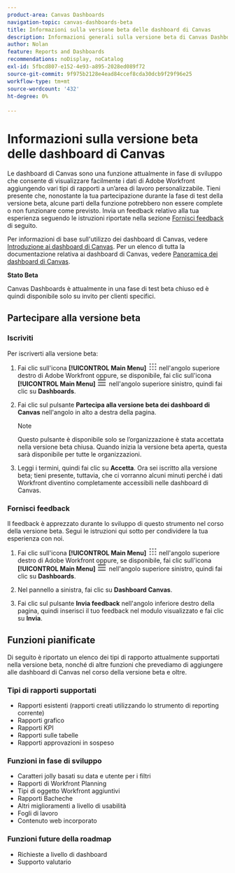 ```yaml
---
product-area: Canvas Dashboards
navigation-topic: canvas-dashboards-beta
title: Informazioni sulla versione beta delle dashboard di Canvas
description: Informazioni generali sulla versione beta di Canvas Dashboards
author: Nolan
feature: Reports and Dashboards
recommendations: noDisplay, noCatalog
exl-id: 5fbcd807-e152-4e93-a895-2028ed089f72
source-git-commit: 9f975b2128e4ead84ccef8cda30dcb9f29f96e25
workflow-type: tm+mt
source-wordcount: '432'
ht-degree: 0%

---
```


# Informazioni sulla versione beta delle dashboard di Canvas

Le dashboard di Canvas sono una funzione attualmente in fase di sviluppo che consente di visualizzare facilmente i dati di Adobe Workfront aggiungendo vari tipi di rapporti a un’area di lavoro personalizzabile. Tieni presente che, nonostante la tua partecipazione durante la fase di test della versione beta, alcune parti della funzione potrebbero non essere complete o non funzionare come previsto. Invia un feedback relativo alla tua esperienza seguendo le istruzioni riportate nella sezione [Fornisci feedback](#provide-feedback) di seguito.

Per informazioni di base sull&#39;utilizzo dei dashboard di Canvas, vedere [Introduzione ai dashboard di Canvas](/help/quicksilver/reports-and-dashboards/canvas-dashboards/manage-canvas-dashboards/get-started-canvas-dashboards.md).
Per un elenco di tutta la documentazione relativa ai dashboard di Canvas, vedere [Panoramica dei dashboard di Canvas](/help/quicksilver/reports-and-dashboards/canvas-dashboards/canvas-dashboards-overview.md).

**Stato Beta**

Canvas Dashboards è attualmente in una fase di test beta chiuso ed è quindi disponibile solo su invito per clienti specifici.

## Partecipare alla versione beta

### Iscriviti

Per iscriverti alla versione beta:

1. Fai clic sull&#39;icona **[!UICONTROL Main Menu]** ![Main Menu](/help/_includes/assets/main-menu-icon.png) nell&#39;angolo superiore destro di Adobe Workfront oppure, se disponibile, fai clic sull&#39;icona **[!UICONTROL Main Menu]** ![Main Menu](/help/_includes/assets/main-menu-icon-left-nav.png) nell&#39;angolo superiore sinistro, quindi fai clic su **Dashboards**.

1. Fai clic sul pulsante **Partecipa alla versione beta dei dashboard di Canvas** nell&#39;angolo in alto a destra della pagina.

   >[!NOTE]
   >
   >Questo pulsante è disponibile solo se l’organizzazione è stata accettata nella versione beta chiusa. Quando inizia la versione beta aperta, questa sarà disponibile per tutte le organizzazioni.

1. Leggi i termini, quindi fai clic su **Accetta**. Ora sei iscritto alla versione beta; tieni presente, tuttavia, che ci vorranno alcuni minuti perché i dati Workfront diventino completamente accessibili nelle dashboard di Canvas.

### Fornisci feedback

Il feedback è apprezzato durante lo sviluppo di questo strumento nel corso della versione beta. Segui le istruzioni qui sotto per condividere la tua esperienza con noi.

1. Fai clic sull&#39;icona **[!UICONTROL Main Menu]** ![Main Menu](/help/_includes/assets/main-menu-icon.png) nell&#39;angolo superiore destro di Adobe Workfront oppure, se disponibile, fai clic sull&#39;icona **[!UICONTROL Main Menu]** ![Main Menu](/help/_includes/assets/main-menu-icon-left-nav.png) nell&#39;angolo superiore sinistro, quindi fai clic su **Dashboards**.

1. Nel pannello a sinistra, fai clic su **Dashboard Canvas**.

1. Fai clic sul pulsante **Invia feedback** nell&#39;angolo inferiore destro della pagina, quindi inserisci il tuo feedback nel modulo visualizzato e fai clic su **Invia**.

## Funzioni pianificate

Di seguito è riportato un elenco dei tipi di rapporto attualmente supportati nella versione beta, nonché di altre funzioni che prevediamo di aggiungere alle dashboard di Canvas nel corso della versione beta e oltre.

### Tipi di rapporti supportati

* Rapporti esistenti (rapporti creati utilizzando lo strumento di reporting corrente)
* Rapporti grafico
* Rapporti KPI
* Rapporti sulle tabelle
* Rapporti approvazioni in sospeso

### Funzioni in fase di sviluppo

* Caratteri jolly basati su data e utente per i filtri
* Rapporti di Workfront Planning
* Tipi di oggetto Workfront aggiuntivi
* Rapporti Bacheche
* Altri miglioramenti a livello di usabilità
* Fogli di lavoro
* Contenuto web incorporato

### Funzioni future della roadmap

* Richieste a livello di dashboard
* Supporto valutario
